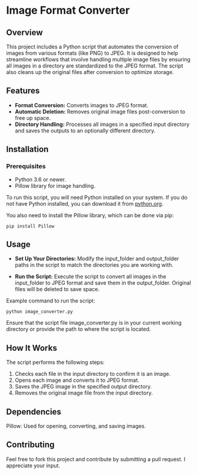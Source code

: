 # Image Format Converter

## Overview
This project includes a Python script that automates the conversion of images from various formats (like PNG) to JPEG. It is designed to help streamline workflows that involve handling multiple image files by ensuring all images in a directory are standardized to the JPEG format. The script also cleans up the original files after conversion to optimize storage.

## Features
- **Format Conversion:** Converts images to JPEG format.
- **Automatic Deletion:** Removes original image files post-conversion to free up space.
- **Directory Handling:** Processes all images in a specified input directory and saves the outputs to an optionally different directory.

## Installation

### Prerequisites
- Python 3.6 or newer.
- Pillow library for image handling.

To run this script, you will need Python installed on your system. If you do not have Python installed, you can download it from [python.org](https://www.python.org/downloads/).

You also need to install the Pillow library, which can be done via pip:

```
pip install Pillow
```
## Usage
- **Set Up Your Directories:**
Modify the input_folder and output_folder paths in the script to match the directories you are working with.

- **Run the Script:**
Execute the script to convert all images in the input_folder to JPEG format and save them in the output_folder. Original files will be deleted to save space.

Example command to run the script:
```
python image_converter.py
```
Ensure that the script file image_converter.py is in your current working directory or provide the path to where the script is located.

## How It Works
The script performs the following steps:

1. Checks each file in the input directory to confirm it is an image.
2. Opens each image and converts it to JPEG format.
3. Saves the JPEG image in the specified output directory.
4. Removes the original image file from the input directory.

## Dependencies
Pillow: Used for opening, converting, and saving images.

## Contributing
Feel free to fork this project and contribute by submitting a pull request. I appreciate your input.

